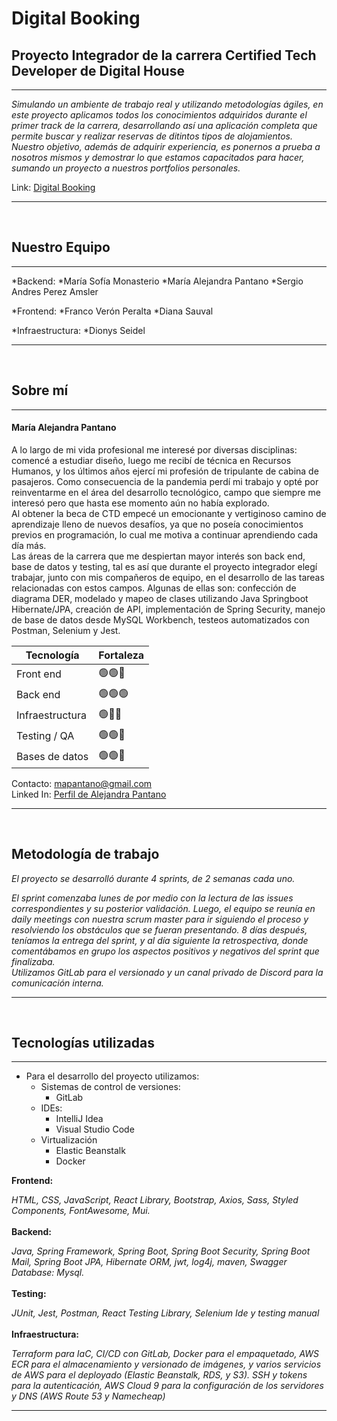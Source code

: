 <h1>Digital Booking</h1>
<strong><h2>Proyecto Integrador de la carrera Certified Tech Developer de Digital House</h2></strong>

<hr/>

_Simulando un ambiente de trabajo real y utilizando metodologías ágiles, en este proyecto aplicamos todos los conocimientos adquiridos durante el primer track de la carrera, desarrollando así una aplicación completa que permite buscar y realizar reservas de ditintos tipos de alojamientos._
<br>
_Nuestro objetivo, además de adquirir experiencia, es ponernos a prueba a nosotros mismos y demostrar lo que estamos capacitados para hacer, sumando un proyecto a nuestros portfolios personales._

Link: [Digital Booking](http://remo-digitalbooking.click/)

<hr />
<br>

<strong><h2>Nuestro Equipo</h2></strong>
<hr/>

*Backend:
*María Sofía Monasterio
*María Alejandra Pantano
*Sergio Andres Perez Amsler

*Frontend:
*Franco Verón Peralta
*Diana Sauval

*Infraestructura:
*Dionys Seidel

<hr/>

<br>
<strong><h2>Sobre mí</h2></strong>
<hr/>
<h4>María Alejandra Pantano</h4>
A lo largo de mi vida profesional me interesé por diversas disciplinas: comencé a estudiar diseño, luego me recibí de técnica en Recursos Humanos, y los últimos años ejercí mi profesión de tripulante de cabina de pasajeros. Como consecuencia de la pandemia perdí mi trabajo y opté por reinventarme en el área del desarrollo tecnológico, campo que siempre me interesó pero que hasta ese momento aún no había explorado.
<br>
Al obtener la beca de CTD empecé un emocionante y vertiginoso camino de aprendizaje lleno de nuevos desafíos, ya que no poseía conocimientos previos en programación, lo cual me motiva a continuar aprendiendo cada día más.
<br>
Las áreas de la carrera que me despiertan mayor interés son back end, base de datos y testing, tal es así que durante el proyecto integrador elegí trabajar, junto con mis compañeros de equipo, en el desarrollo de las tareas relacionadas con estos campos. Algunas de ellas son: confección de diagrama DER, modelado y mapeo de clases utilizando Java Springboot Hibernate/JPA, creación de API, implementación de Spring Security, manejo de base de datos desde MySQL Workbench, testeos automatizados con Postman, Selenium y Jest.


| Tecnología| Fortaleza |
| ------ | ------ |
| Front end| 🟢🟢🔘 |
| Back end| 🟢🟢🟢 |
| Infraestructura| 🟢🔘🔘|
| Testing / QA| 🟢🟢🔘|
| Bases de datos| 🟢🟢🔘|

Contacto: mapantano@gmail.com
<br>
Linked In: [Perfil de Alejandra Pantano](https://www.linkedin.com/in/alejandra-pantano/)

<hr/>

<br>
<strong><h2>Metodología de trabajo</h2></strong>

_El proyecto se desarrolló durante 4 sprints, de 2 semanas cada uno._
<br>

_El sprint comenzaba lunes de por medio con la lectura de las issues correspondientes y su posterior validación. Luego, el equipo se reunía en daily meetings con nuestra scrum master para ir siguiendo el proceso y resolviendo los obstáculos que se fueran presentando. 8 días después, teníamos la entrega del sprint, y al día siguiente la retrospectiva, donde comentábamos en grupo los aspectos positivos y negativos del sprint que finalizaba._
<br>
_Utilizamos GitLab para el versionado y un canal privado de Discord para la comunicación interna._
<hr />
<br>

<strong><h2>Tecnologías utilizadas</h2></strong>
<hr />

* Para el desarrollo del proyecto utilizamos:
  * Sistemas de control de versiones:
    * GitLab
  * IDEs:
    * IntelliJ Idea
    * Visual Studio Code
  * Virtualización
    * Elastic Beanstalk
    * Docker

<strong>Frontend:</strong>
<br>

_HTML, CSS, JavaScript, React Library, Bootstrap, Axios, Sass, Styled Components, FontAwesome, Mui._
<br>
<br>
<strong>Backend:</strong>
<br>

_Java, Spring Framework, Spring Boot, Spring Boot Security, Spring Boot Mail, Spring Boot JPA, Hibernate ORM, jwt, log4j, maven, Swagger
Database: Mysql._
<br>
<br>
<strong>Testing:</strong>
<br>

_JUnit, Jest, Postman, React Testing Library, Selenium Ide y testing manual_
<br>
<br>
<strong>Infraestructura:</strong>
<br>

_Terraform para IaC, CI/CD con GitLab, Docker para el empaquetado, AWS ECR para el almacenamiento y versionado de imágenes, y varios servicios de AWS para el deployado (Elastic Beanstalk, RDS, y S3). SSH y tokens para la autenticación, AWS Cloud 9 para la configuración de los servidores y DNS (AWS Route 53 y Namecheap)_

<hr />
<br>
